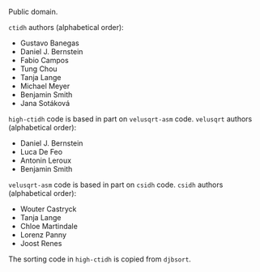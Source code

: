 Public domain.

`ctidh` authors (alphabetical order):

* Gustavo Banegas
* Daniel J. Bernstein
* Fabio Campos
* Tung Chou
* Tanja Lange
* Michael Meyer
* Benjamin Smith
* Jana Sotáková

`high-ctidh` code is based in part on `velusqrt-asm` code.
`velusqrt` authors (alphabetical order):

* Daniel J. Bernstein
* Luca De Feo
* Antonin Leroux
* Benjamin Smith

`velusqrt-asm` code is based in part on `csidh` code.
`csidh` authors (alphabetical order):

* Wouter Castryck
* Tanja Lange
* Chloe Martindale
* Lorenz Panny
* Joost Renes

The sorting code in `high-ctidh` is copied from `djbsort`.

